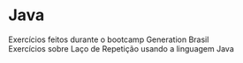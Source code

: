 # Java
Exercícios feitos durante o bootcamp Generation Brasil<br>
Exercícios sobre Laço de Repetição usando a linguagem Java
